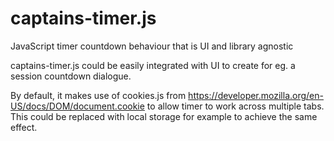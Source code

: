captains-timer.js
==============

JavaScript timer countdown behaviour that is UI and library agnostic

captains-timer.js could be easily integrated with UI to create for eg. a session countdown dialogue.

By default, it makes use of cookies.js from https://developer.mozilla.org/en-US/docs/DOM/document.cookie to allow timer to work across multiple tabs. This could be replaced with local storage for example to achieve the same effect.
